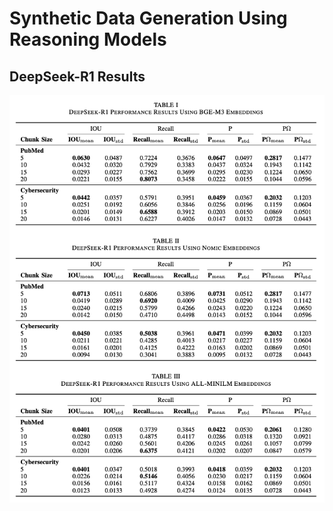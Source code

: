 # Synthetic Data Generation Using Reasoning Models

## DeepSeek-R1 Results 
![deepseek-r1-results.png](images%2Fdeepseek-r1-results.png)